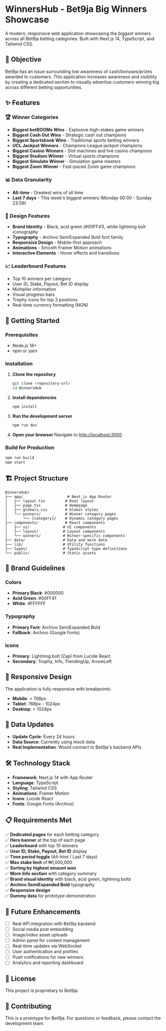 # WinnersHub - Bet9ja Big Winners Showcase

A modern, responsive web application showcasing the biggest winners across all Bet9ja betting categories. Built with Next.js 14, TypeScript, and Tailwind CSS.

## 🎯 Objective

Bet9ja has an issue surrounding low awareness of cash/bonuses/prizes awarded to customers. This application increases awareness and visibility by creating a dedicated section to visually advertise customers winning big across different betting opportunities.

## ✨ Features

### 🏆 Winner Categories
- **Biggest betBOOMs Wins** - Explosive high-stakes game winners
- **Biggest Cash Out Wins** - Strategic cash out champions
- **Biggest Sportsbook Wins** - Traditional sports betting winners
- **UCL Jackpot Winners** - Champions League jackpot champions
- **Biggest Casino Winners** - Slot machines and live casino champions
- **Biggest Stadium Winner** - Virtual sports champions
- **Biggest Simulate Winner** - Simulation game masters
- **Biggest Zoom Winner** - Fast-paced Zoom game champions

### 📊 Data Granularity
- **All-time** - Greatest wins of all time
- **Last 7 days** - This week's biggest winners (Monday 00:00 - Sunday 23:59)

### 🎨 Design Features
- **Brand Identity** - Black, acid green (#00FF41), white lightning bolt iconography
- **Typography** - Archivo SemiExpanded Bold font family
- **Responsive Design** - Mobile-first approach
- **Animations** - Smooth Framer Motion animations
- **Interactive Elements** - Hover effects and transitions

### 📈 Leaderboard Features
- Top 10 winners per category
- User ID, Stake, Payout, Bet ID display
- Multiplier information
- Visual progress bars
- Trophy icons for top 3 positions
- Real-time currency formatting (NGN)

## 🚀 Getting Started

### Prerequisites
- Node.js 18+ 
- npm or yarn

### Installation

1. **Clone the repository**
   ```bash
   git clone <repository-url>
   cd WinnersHub
   ```

2. **Install dependencies**
   ```bash
   npm install
   ```

3. **Run the development server**
   ```bash
   npm run dev
   ```

4. **Open your browser**
   Navigate to [http://localhost:3000](http://localhost:3000)

### Build for Production

```bash
npm run build
npm start
```

## 🏗️ Project Structure

```
WinnersHub/
├── app/                    # Next.js App Router
│   ├── layout.tsx         # Root layout
│   ├── page.tsx           # Homepage
│   ├── globals.css        # Global styles
│   └── winners/           # Winner category pages
│       └── [category]/    # Dynamic category pages
├── components/            # React components
│   ├── ui/               # UI components
│   ├── layout/           # Layout components
│   └── winners/          # Winner-specific components
├── data/                 # Data and mock data
├── lib/                  # Utility functions
├── types/                # TypeScript type definitions
└── public/               # Static assets
```

## 🎨 Brand Guidelines

### Colors
- **Primary Black**: #000000
- **Acid Green**: #00FF41
- **White**: #FFFFFF

### Typography
- **Primary Font**: Archivo SemiExpanded Bold
- **Fallback**: Archivo (Google Fonts)

### Icons
- **Primary**: Lightning bolt (Zap) from Lucide React
- **Secondary**: Trophy, Info, TrendingUp, ArrowLeft

## 📱 Responsive Design

The application is fully responsive with breakpoints:
- **Mobile**: < 768px
- **Tablet**: 768px - 1024px
- **Desktop**: > 1024px

## 🔄 Data Updates

- **Update Cycle**: Every 24 hours
- **Data Source**: Currently using mock data
- **Real Implementation**: Would connect to Bet9ja's backend APIs

## 🛠️ Technology Stack

- **Framework**: Next.js 14 with App Router
- **Language**: TypeScript
- **Styling**: Tailwind CSS
- **Animations**: Framer Motion
- **Icons**: Lucide React
- **Fonts**: Google Fonts (Archivo)

## 📋 Requirements Met

✅ **Dedicated pages** for each betting category  
✅ **Hero banner** at the top of each page  
✅ **Leaderboard** with top 10 winners  
✅ **User ID, Stake, Payout, Bet ID** display  
✅ **Time period toggle** (All-time / Last 7 days)  
✅ **Max stake limit** of ₦1,000,000  
✅ **Sorting by highest amount won**  
✅ **More Info section** with category summary  
✅ **Brand visual identity** with black, acid green, lightning bolts  
✅ **Archivo SemiExpanded Bold** typography  
✅ **Responsive design**  
✅ **Dummy data** for prototype demonstration  

## 🎯 Future Enhancements

- [ ] Real API integration with Bet9ja backend
- [ ] Social media post embedding
- [ ] Image/video asset uploads
- [ ] Admin panel for content management
- [ ] Real-time updates via WebSocket
- [ ] User authentication and profiles
- [ ] Push notifications for new winners
- [ ] Analytics and reporting dashboard

## 📄 License

This project is proprietary to Bet9ja.

## 🤝 Contributing

This is a prototype for Bet9ja. For questions or feedback, please contact the development team. 
